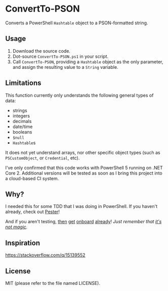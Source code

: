 # ConvertTo-PSON

Converts a PowerShell `Hashtable` object to a PSON-formatted string.


## Usage

1. Download the source code.
2. Dot-source `ConvertTo-PSON.ps1` in your script.
3. Call `ConvertTo-PSON`, providing a `Hashtable` object as the only parameter, and assign the resulting value to a `String` variable.


## Limitations

This function currently only understands the following general types of data:

* strings
* integers
* decimals
* date/time
* booleans
* `$null`
* `Hashtable`s

It does not yet understand arrays, nor other specific object types (such as `PSCustomObject`, or `Credential`, etc).

I've only confirmed that this code works with PowerShell 5 running on .NET Core 2. Additional versions will be tested as soon as I bring this project into a cloud-based CI system.


## Why?

I needed this for some TDD that I was doing in PowerShell. If you haven't already, check out [Pester](https://github.com/pester/Pester#pester)!

And if you aren't testing, [then](https://softwareengineering.stackexchange.com/q/2042) [get](http://a.co/d/2uLOELi) [onboard](http://butunclebob.com/ArticleS.UncleBob.TheThreeRulesOfTdd) [already](https://medium.com/javascript-scene/what-every-unit-test-needs-f6cd34d9836d)! _Just remember that [it's not magic](https://blog.jbrains.ca/permalink/tdd-is-not-magic)._


## Inspiration

https://stackoverflow.com/q/15139552


## License

MIT (please refer to the file named LICENSE).
